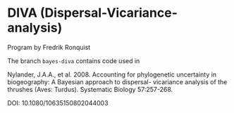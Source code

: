 # DIVA (Dispersal-Vicariance-analysis)

Program by Fredrik Ronquist

The branch `bayes-diva` contains code used in

Nylander, J.A.A., et al. 2008. Accounting for phylogenetic uncertainty in biogeography: A Bayesian approach to dispersal- vicariance analysis of the thrushes (Aves: Turdus). Systematic Biology 57:257-268.

DOI: 10.1080/10635150802044003

